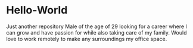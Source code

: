 # Hello-World
Just another repository
Male of the age of 29 looking for a career where I can grow and have passion for while also taking care of my family. Would love to work remotely to make any surroundings my office space. 
